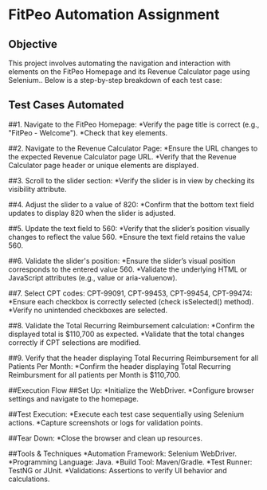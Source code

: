 # FitPeo Automation Assignment

## Objective
This project involves automating the navigation and interaction with elements on the FitPeo Homepage and its Revenue Calculator page using Selenium.. 
Below is a step-by-step breakdown of each test case:

## Test Cases Automated
##1. Navigate to the FitPeo Homepage:
   *Verify the page title is correct (e.g., "FitPeo - Welcome").
   *Check that key elements.
   
##2. Navigate to the Revenue Calculator Page:
   *Ensure the URL changes to the expected Revenue Calculator page URL.
   *Verify that the Revenue Calculator page header or unique elements are displayed.

##3. Scroll to the slider section:
   *Verify the slider is in view by checking its visibility attribute.

##4. Adjust the slider to a value of 820:
    *Confirm that the bottom text field updates to display 820 when the slider is adjusted.

##5. Update the text field to 560:
    *Verify that the slider’s position visually changes to reflect the value 560.
    *Ensure the text field retains the value 560.
    
##6. Validate the slider's position:
    *Ensure the slider’s visual position corresponds to the entered value 560.
    *Validate the underlying HTML or JavaScript attributes (e.g., value or aria-valuenow).

##7. Select CPT codes: CPT-99091, CPT-99453, CPT-99454, CPT-99474:
    *Ensure each checkbox is correctly selected (check isSelected() method).
    *Verify no unintended checkboxes are selected.

##8. Validate the Total Recurring Reimbursement calculation:
     *Confirm the displayed total is $110,700 as expected.
     *Validate that the total changes correctly if CPT selections are modified.
 
##9. Verify that the header displaying Total Recurring Reimbursement for all Patients Per Month:
     *Confirm the header displaying Total Recurring Reimbursment for all patients per Month is $110,700.

##Execution Flow
##Set Up:
*Initialize the WebDriver.
*Configure browser settings and navigate to the homepage.

##Test Execution:
*Execute each test case sequentially using Selenium actions.
*Capture screenshots or logs for validation points.

##Tear Down:
*Close the browser and clean up resources.

##Tools & Techniques
*Automation Framework: Selenium WebDriver.
*Programming Language: Java.
*Build Tool: Maven/Gradle.
*Test Runner: TestNG or JUnit.
*Validations: Assertions to verify UI behavior and calculations.

